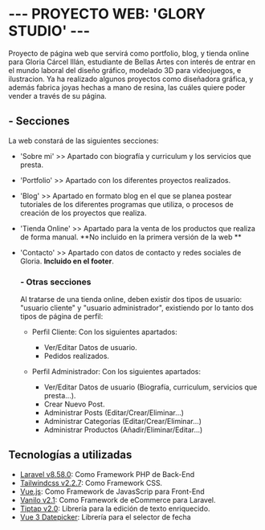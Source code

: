 # --- PROYECTO WEB: 'GLORY STUDIO' ---

Proyecto de página web que servirá como portfolio, blog, y tienda online para Gloria Cárcel Illán, estudiante de Bellas Artes con interés de entrar en el mundo laboral del diseño gráfico, modelado 3D para videojuegos, e ilustracion. Ya ha realizado algunos proyectos como diseñadora gráfica, y además fabrica joyas hechas a mano de resina, las cuáles quiere poder vender a través de su página.


## - Secciones

La web constará de las siguientes secciones:

* 'Sobre mi' >> Apartado con biografía y curriculum y los servicios que presta.
* 'Portfolio' >> Apartado con los diferentes proyectos realizados.
* 'Blog' >> Apartado en formato blog en el que se planea postear tutoriales de los diferentes programas que utiliza, o procesos de creación de los proyectos que realiza.
* 'Tienda Online' >> Apartado para la venta de los productos que realiza de forma manual. **No incluido en la primera versión de la web **
* 'Contacto' >> Apartado con datos de contacto y redes sociales de Gloria. **Incluido en el footer**.

    ### - Otras secciones
    Al tratarse de una tienda online, deben existir dos tipos de usuario: "usuario cliente" y "usuario administrador", existiendo
    por lo tanto dos tipos de página de perfil:

    * Perfil Cliente: Con los siguientes apartados:
        - Ver/Editar Datos de usuario.
        - Pedidos realizados.

    * Perfil Administrador: Con los siguientes apartados:
        - Ver/Editar Datos de usuario (Biografía, curriculum, servicios que presta...).
        - Crear Nuevo Post.
        - Administrar Posts (Editar/Crear/Eliminar...)
        - Administrar Categorías (Editar/Crear/Eliminar...)
        - Administrar Productos (Añadir/Eliminar/Editar...)


## Tecnologías a utilizadas

- [Laravel v8.58.0](https://laravel.com/docs/8.x): Como Framework PHP de Back-End
- [Tailwindcss v2.2.7](https://tailwindcss.com/docs): Como Framework CSS.
- [Vue.js](https://vuejs.org/v2/guide/): Como Framework de JavasScrip para Front-End
- [Vanilo v2.1](https://vanilo.io/docs/2.x/what-is-vanilo): Como Framework de eCommerce para Laravel.
- [Tiptap v2.0](https://tiptap.dev/): Librería para la edición de texto enriquecido.
- [Vue 3 Datepicker](https://icehaunter.github.io/vue3-datepicker/): Librería para el selector de fecha












